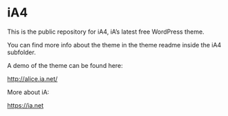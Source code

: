 # iA4

This is the public repository for iA4, iA’s latest free WordPress theme.

You can find more info about the theme in the theme readme inside the iA4 subfolder.

A demo of the theme can be found here:

<http://alice.ia.net/>

More about iA:

<https://ia.net>
